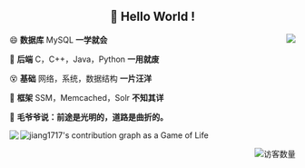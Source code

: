 <h2 align="center"> 👋 Hello World ! </h2>

<img align="right" src="https://github-readme-stats.anuraghazra1.vercel.app/api?username=jiang1717&layout=default"/>

😄 **数据库**  MySQL                       **一学就会**

😤 **后端**  C，C++，Java，Python            **一用就废**

😵 **基础**  网络，系统，数据结构               **一片汪洋**

🤪 **框架**  SSM，Memcached，Solr            **不知其详**

🌌 **毛爷爷说：前途是光明的，道路是曲折的。**


<img align="left" src="https://github-readme-stats.vercel.app/api/top-langs/?username=jiang1717&layout=default"/>




![jiang1717's contribution graph as a Game of Life](https://github4life.herokuapp.com/jiang1717.gif)




<img align='right' src="https://profile-counter.glitch.me/jiang1717/count.svg" alt="访客数量"/>
